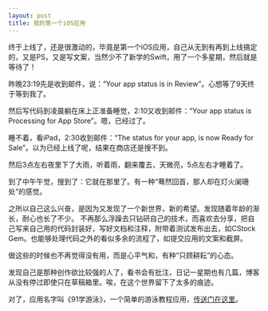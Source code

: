 ```yaml
---
layout: post
title: 我的第一个iOS应用
---
```


终于上线了，还是很激动的，毕竟是第一个iOS应用，自己从无到有再到上线搞定的，又是PS，又是写文案，当然少不了新学的Swift，用了一个多星期，然后就是等待了！

昨晚23:19先是收到邮件，说：“Your app status is in Review”。心想等了9天终于等到我了。

然后写代码到凌晨躺在床上正准备睡觉，2:10又收到邮件：“Your app status is Processing for App Store”。嗯，已经过了。

睡不着，看iPad，2:30收到邮件：“The status for your app, is now Ready for Sale”。以为已经上线了呢，结果在商店还是搜不到。

然后3点左右夜里下了大雨，听着雨，翻来覆去，天微亮，5点左右才睡着了。

到了中午午觉，搜到了：它就在那里了。有一种“蓦然回首，那人却在灯火阑珊处”的感觉。


之所以自己这么兴奋，是因为又发现了一个新世界，新的希望。发现随着年龄的渐长，耐心也长了不少。
不再那么浮躁去只钻研自己的技术，而喜欢去分享，把自己写来自己用的代码封装好，写好文档和注释，附带着测试发布出去，如CStock Gem。也能够处理代码之外的看似多余的流程了，如提交应用的文案和截屏。

做这些的时候也不再觉得没有用，而是心平气和，有种“只顾耕耘”的心态。

发现自己是那种创作欲比较强的人了，看书会有批注，日记一星期也有几篇，博客从没有停过即使只在草稿箱里。唉，在这个世界留下了太多的痕迹。

对了，应用名字叫《91学游泳》，一个简单的游泳教程应用，[传送门在这里](https://itunes.apple.com/us/app/91xue-you-yong/id1006512143)。